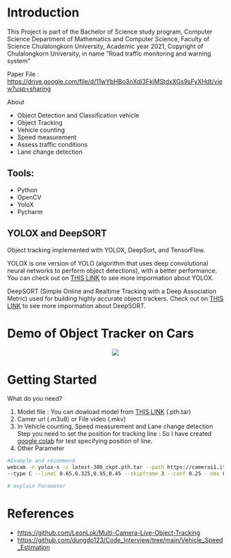# Introduction

This Project is part of the Bachelor of Science study program, Computer Science Department of Mathematics and Computer Science, Faculty of Science Chulalongkorn University, Academic year 2021, Copyright of Chulalongkorn University,
in name "Road traffic monitoring and warning system"

Paper File : https://drive.google.com/file/d/11wYbHBo3nXdI3FkjMStdxXGs9sFyXHdt/view?usp=sharing

About
   - Object Detection and Classification vehicle
   - Object Tracking
   - Vehicle counting
   - Speed measurement
   - Assess traffic conditions
   - Lane change detection

## Tools: 

   - Python
   - OpenCV
   - YoloX
   - Pycharm 
   
## YOLOX and DeepSORT

Object tracking implemented with YOLOX, DeepSort, and TensorFlow.

YOLOX is one version of YOLO (algorithm that uses deep convolutional neural networks to perform object detections), with a better performance. You can check out on [THIS LINK](https://github.com/Megvii-BaseDetection/YOLOX) to see more impormation about YOLOX.

DeepSORT (Simple Online and Realtime Tracking with a Deep Association Metric) used for building highly accurate object trackers. Check out on [THIS LINK](https://arxiv.org/pdf/1703.07402.pdf) to see more impormation about DeepSORT.

# Demo of Object Tracker on Cars
<p align="center"><img src="img/Demo.gif"\></p>

# Getting Started
What do you need?

   1. Model file : You can dowload model from [THIS LINK](https://drive.google.com/file/d/1WCsGlk9X613VBFC8C55vYCkqVZ2m8VaD/view?usp=sharing) (.pth.tar)
   2. Camer url (.m3u8) or File video (.mkv)
   3. In Vehicle counting, Speed measurement and Lane change detection Step you need to set the position for tracking line : So I have created [google colab](https://colab.research.google.com/drive/1dyjxNsnXV2cV3UYk7H1b3J-sx-v-pU5i?usp=sharing) for test specifying position of line.
   4. Other Parameter 
```bash
#Example and recommend
webcam -n yolox-s -c latest-300_ckpt.pth.tar --path https://camerai1.iticfoundation.org/pass/180.180.242.207:1935/Phase3/PER_3_004_IN.stream/chunklist_w304784440.m3u8 
--type C --lineC 0.65,0.325,0.95,0.45 --skipframe 3 --conf 0.25 --nms 0.45 --tsize 640 --save_result --device cpu

# explain Parameter 

```

# References
* https://github.com/LeonLok/Multi-Camera-Live-Object-Tracking
* https://github.com/dungdo123/Code_Interview/tree/main/Vehicle_Speed_Estimation
